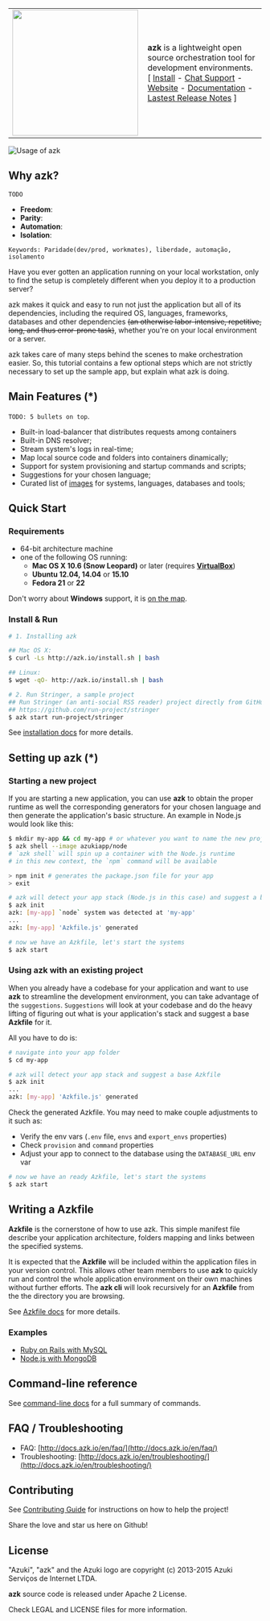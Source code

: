 <table width="100%" border="0">
  <tr>
    <td align="center">
      <a href="http://azk.io"><img src="http://docs.azk.io/en/resources/images/azk-logo-high.png" align="left" width="250px" ></a>
    </td>
    <td>
      <!--<strong>azk</strong> is an open source engine to orchestrate development and test environments. <br/>-->
      <strong>azk</strong> is a lightweight open source orchestration tool for development environments.  <br/>
      [ <a href="#quick-start">Install</a> - <a href="https://gitter.im/azukiapp/azk">Chat Support</a> - <a href="http://azk.io/">Website</a> - <a href="http://azk.io/">Documentation</a> - <a href="https://github.com/azukiapp/azk/releases/latest">Lastest Release Notes</a> ]
    </td>
  </tr>
</table>

![Usage of azk](https://github.com/azukiapp/azk/blob/master/src/pres/azk-screenflow-slow.gif?raw=true)

## Why azk?

`TODO`

* **Freedom**:
* **Parity**:
* **Automation**:
* **Isolation**:

`Keywords: Paridade(dev/prod, workmates), liberdade, automação, isolamento`

Have you ever gotten an application running on your local workstation, only to find the setup is completely different when you deploy it to a production server?

azk makes it quick and easy to run not just the application but all of its dependencies, including the required OS, languages, frameworks, databases and other dependencies ~~(an otherwise labor-intensive, repetitive, long, and thus error-prone task)~~, whether you're on your local environment or a server.

azk takes care of many steps behind the scenes to make orchestration easier. So, this tutorial contains a few optional steps which are not strictly necessary to set up the sample app, but explain what azk is doing.

## Main Features (*)

`TODO: 5 bullets on top`.

* Built-in load-balancer that distributes requests among containers
* Built-in DNS resolver;
* Stream system's logs in real-time;
* Map local source code and folders into containers dinamically;
* Support for system provisioning and startup commands and scripts;
* Suggestions for your chosen language;
* Curated list of [images][azk_images] for systems, languages, databases and tools;

## Quick Start

### Requirements
* 64-bit architecture machine
* one of the following OS running:
  * **Mac OS X 10.6 (Snow Leopard)** or later (requires [**VirtualBox**](https://www.virtualbox.org/wiki/Downloads))
  * **Ubuntu 12.04, 14.04** or **15.10**
  * **Fedora 21** or **22**

Don't worry about **Windows** support, it is [on the map](https://github.com/azukiapp/azk/issues/334#issuecomment-170603171).

### Install & Run

```sh
# 1. Installing azk

## Mac OS X:
$ curl -Ls http://azk.io/install.sh | bash

## Linux:
$ wget -qO- http://azk.io/install.sh | bash

# 2. Run Stringer, a sample project
## Run Stringer (an anti-social RSS reader) project directly from GitHub which has an Azkfile
## https://github.com/run-project/stringer
$ azk start run-project/stringer
```

See [installation docs](http://docs.azk.io/en/installation/) for more details.

## Setting up azk (*)

### Starting a new project

If you are starting a new application, you can use **azk** to obtain the proper runtime as well the corresponding generators for your chosen language and then generate the application's basic structure. An example in Node.js would look like this:

```sh
$ mkdir my-app && cd my-app # or whatever you want to name the new project
$ azk shell --image azukiapp/node
# `azk shell` will spin up a container with the Node.js runtime
# in this new context, the `npm` command will be available

> npm init # generates the package.json file for your app
> exit

# azk will detect your app stack (Node.js in this case) and suggest a base Azkfile
$ azk init
azk: [my-app] `node` system was detected at 'my-app'
...
azk: [my-app] 'Azkfile.js' generated

# now we have an Azkfile, let's start the systems
$ azk start
```

### Using azk with an existing project

When you already have a codebase for your application and want to use **azk** to streamline the development environment, you can take advantage of the `suggestions`.
`Suggestions` will look at your codebase and do the heavy lifting of figuring out what is your application's stack and suggest a base **Azkfile** for it.

All you have to do is:

```sh
# navigate into your app folder
$ cd my-app

# azk will detect your app stack and suggest a base Azkfile
$ azk init
...
azk: [my-app] 'Azkfile.js' generated
```

Check the generated Azkfile. You may need to make couple adjustments to it such as:
* Verify the env vars (`.env` file, `envs` and `export_envs` properties)
* Check `provision` and `command` properties
* Adjust your app to connect to the database using the `DATABASE_URL` env var

```sh
# now we have an ready Azkfile, let's start the systems
$ azk start
```

## Writing a Azkfile

**Azkfile** is the cornerstone of how to use azk. This simple manifest file describe your application architecture, folders mapping and links between the specified systems.

It is expected that the **Azkfile** will be included within the application files in your version control. This allows other team members to use **azk** to quickly run and control the whole application environment on their own machines without further efforts.
The **azk cli** will look recursively for an **Azkfile** from the the directory you are browsing.

See [Azkfile docs][azkfile] for more details.

### Examples

  * [Ruby on Rails with MySQL](#ruby-on-rails-app-with-mysql)
  * [Node.js with MongoDB](#nodejs-app-with-mongodb)

## Command-line reference

See [command-line docs](http://docs.azk.io/en/reference/cli) for a full summary of commands.

## FAQ / Troubleshooting

* FAQ: [http://docs.azk.io/en/faq/](http://docs.azk.io/en/faq/)
* Troubleshooting: [http://docs.azk.io/en/troubleshooting/](http://docs.azk.io/en/troubleshooting/)

## Contributing

See [Contributing Guide](CONTRIBUTING.md) for instructions on how to help the project!

Share the love and star us here on Github!

## License

"Azuki", "azk" and the Azuki logo are copyright (c) 2013-2015 Azuki Serviços de Internet LTDA.

**azk** source code is released under Apache 2 License.

Check LEGAL and LICENSE files for more information.

[docker]: http://docker.com
[azk_images]: http://images.azk.io
[azkfile]: http://docs.azk.io/en/azkfilejs/README.html
